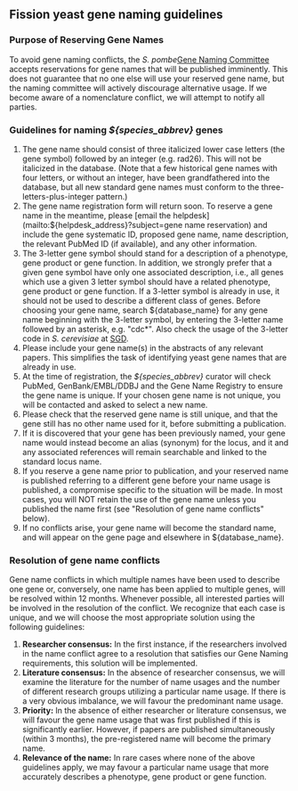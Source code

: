 ## Fission yeast gene naming guidelines

### Purpose of Reserving Gene Names

To avoid gene naming conflicts, the
*S. pombe*[Gene Naming Committee](submit-data/gene-naming-committee-members)
accepts reservations for gene names that will be published
imminently. This does not guarantee that no one else will use your
reserved gene name, but the naming committee will actively discourage
alternative usage. If we become aware of a nomenclature conflict, we
will attempt to notify all parties.

### Guidelines for naming *${species_abbrev}* genes

1.  The gene name should consist of three italicized lower case letters
    (the gene symbol) followed by an integer (e.g. rad26). This
    will not be italicized in the database. (Note that a few historical
    gene names with four letters, or without an integer, have been
    grandfathered into the database, but all new standard gene names
    must conform to the three-letters-plus-integer pattern.)
2.  The gene name registration form will return soon. To reserve a
    gene name in the meantime, please [email the helpdesk](mailto:${helpdesk_address}?subject=gene name
    reservation) and include the gene systematic ID, proposed gene
    name, name description, the relevant PubMed ID (if available), and
    any other information.
3.  The 3-letter gene symbol should stand for a description of a
    phenotype, gene product or gene function. In addition, we strongly
    prefer that a given gene symbol have only one associated
    description, i.e., all genes which use a given 3 letter symbol
    should have a related phenotype, gene product or gene function. If a
    3-letter symbol is already in use, it should not be used to describe
    a different class of genes. Before choosing your gene name, search
    ${database_name} for any gene name beginning with the
    3-letter symbol, by entering the 3-letter name followed by an
    asterisk, e.g. "cdc\*". Also check the usage of the 3-letter
    code in *S. cerevisiae* at [SGD](http://www.yeastgenome.org/).
4.  Please include your gene name(s) in the abstracts of any relevant
    papers. This simplifies the task of identifying yeast gene names
    that are already in use.
5.  At the time of registration, the *${species_abbrev}* curator will check
    PubMed, GenBank/EMBL/DDBJ and the Gene Name Registry to ensure the
    gene name is unique. If your chosen gene name is not unique, you
    will be contacted and asked to select a new name.
6.  Please check that the reserved gene name is still unique, and that
    the gene still has no other name used for it, before submitting a
    publication.
7.  If it is discovered that your gene has been previously named, your
    gene name would instead become an alias (synonym) for the locus, and
    it and any associated references will remain searchable and linked
    to the standard locus name.
8.  If you reserve a gene name prior to publication, and your reserved
    name is published referring to a different gene before your name
    usage is published, a compromise specific to the situation will be
    made. In most cases, you will NOT retain the use of the gene name
    unless you published the name first (see "Resolution of gene name
    conflicts" below).
9.  If no conflicts arise, your gene name will become the standard
    name, and will appear on the gene page and elsewhere in ${database_name}.

<!-- restore when form back
2.  Gene names may be reserved using the [Gene Name Registration
    Form](submit-data/gene-registration-form). Please provide requested information and
    an explanation of the 3-letter gene symbol.
-->

<!-- probably won't retain this

### Renewing a reserved gene name

To renew a gene name reservation, you must submit new data demonstrating
continued study of this gene. Please use the [Gene Name Registration
Form](registration-form) to submit a renewal.
-->

### Resolution of gene name conflicts

Gene name conflicts in which multiple names have been used to describe
one gene or, conversely, one name has been applied to multiple genes,
will be resolved within 12 months. Whenever possible, all interested
parties will be involved in the resolution of the conflict. We recognize
that each case is unique, and we will choose the most appropriate
solution using the following guidelines:

1.  **Researcher consensus:** In the first instance, if the researchers
    involved in the name conflict agree to a resolution that satisfies
    our Gene Naming requirements, this solution will be implemented.
2.  **Literature consensus:** In the absence of researcher consensus, we
    will examine the literature for the number of name usages and the
    number of different research groups utilizing a particular name
    usage. If there is a very obvious imbalance, we will favour the
    predominant name usage.
3.  **Priority:** In the absence of either researcher or literature
    consensus, we will favour the gene name usage that was first
    published if this is significantly earlier. However, if papers are
    published simultaneously (within 3 months), the pre-registered name
    will become the primary name.
4.  **Relevance of the name:** In rare cases where none of the above
    guidelines apply, we may favour a particular name usage that
    more accurately describes a phenotype, gene product or gene
    function.
